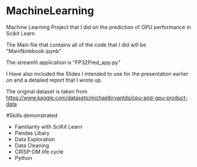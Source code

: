# MachineLearning
Machine Learning Project that I did on the prediction of GPU performance in Scikit Learn

The Main file that contains all of the code that I did will be "MainNotebook.ipynb"

The streamlit application is "FP32Pred_app.py"

I Have also included the Slides I intended to use for the presentation earlier on and a detailed report that I wrote up.

The original dataset is taken from https://www.kaggle.com/datasets/michaelbryantds/cpu-and-gpu-product-data


#Skills demonstrated
- Familiarity with SciKit Learn
- Pandas Libary
- Data Exploration
- Data Cleaning
- CRISP-DM life cycle
- Python
